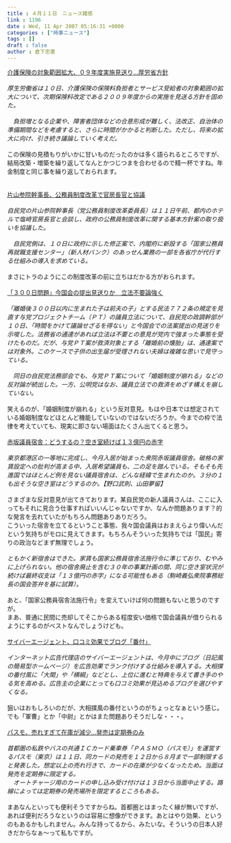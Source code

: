 ```yaml
---
title : ４月１１日　ニュース雑感
link : 1196
date : Wed, 11 Apr 2007 05:16:31 +0000
categories : ["時事ニュース"]
tags : []
draft : false
author : 倉下忠憲
---
```


<A HREF="http://www.yomiuri.co.jp/politics/news/20070411i201.htm" TARGET="_blank">介護保険の対象範囲拡大、０９年度実施見送り…厚労省方針</A><BR><BR><I>厚生労働省は１０日、介護保険の保険料負担者とサービス受給者の対象範囲の拡大について、次期保険料改定である２００９年度からの実施を見送る方針を固めた。<BR><BR>　負担増となる企業や、障害者団体などの合意形成が難しく、法改正、自治体の準備期間などを考慮すると、さらに時間がかかると判断した。ただし、将来の拡大に向け、引き続き議論していく考えだ。</I><BR><BR>この保険の見積もりがいかに甘いものだったのかは多く語られるところですが、結局改築・増築を繰り返してなんとかつじつまを合わせるので精一杯ですね。年金制度と同じ事を繰り返しておられます。<BR><BR><BR><A HREF="http://www.yomiuri.co.jp/politics/news/20070411ia02.htm" TARGET="_blank">片山参院幹事長、公務員制度改革で官房長官と協議</A><BR><BR><I>自民党の片山参院幹事長（党公務員制度改革委員長）は１１日午前、都内のホテルで塩崎官房長官と会談し、政府の公務員制度改革に関する基本方針案の取り扱いを協議した。<BR><BR>　自民党側は、１０日に政府に示した修正案で、内閣府に新設する「国家公務員再就職支援センター」（新人材バンク）のあっせん業務の一部を各省庁が代行する仕組みの導入を求めている。</I><BR><BR>まさにトラのようにこの制度改革の前に立ちはだかる方がおられます。<BR><BR><A HREF="http://www.asahi.com/politics/update/0411/TKY200704100389.html" TARGET="_blank">「３００日問題」今国会の提出見送りか　立法不要論強く</A><BR><BR><I>「離婚後３００日以内に生まれた子は前夫の子」とする民法７７２条の規定を見直す与党プロジェクトチーム（ＰＴ）の議員立法について、自民党の政調幹部が１０日、「時間をかけて議論せざるを得ない」と今国会での法案提出の見送りを示唆した。法務省の通達があれば立法は不要との意見が党内で強まった事態を受けたものだ。だが、与党ＰＴ案が救済対象とする「離婚前の懐胎」は、通達案では対象外。このケースで子供の出生届が受理されない夫婦は複雑な思いで見守っている。 <BR><BR>　同日の自民党法務部会でも、与党ＰＴ案について「婚姻制度が崩れる」などの反対論が続出した。一方、公明党はなお、議員立法での救済をめざす構えを崩していない。 </I><BR><BR>笑えるのが、「婚姻制度が崩れる」という反対意見。もはや日本では想定されている婚姻制度などほとんど機能していないのではないだろうか。今までの枠で法律を考えていても、現実に即さない場面はたくさん出てくると思う。<BR><BR><A HREF="http://www.mainichi-msn.co.jp/today/news/20070411k0000e040067000c.html" TARGET="_blank">赤坂議員宿舎：どうするの？空き室続けば１３億円の赤字</A><BR><BR><I>東京都港区の一等地に完成し、今月入居が始まった衆院赤坂議員宿舎。破格の家賃設定への批判が高まる中、入居希望議員も、二の足を踏んでいる。そもそも先進国ではほとんど例を見ない議員宿舎は、どんな経緯で生まれたのか。３分の１も出そうな空き室はどうするのか。【野口武則、山田夢留】</I><BR><BR>さまざまな反対意見が出てきております。某自民党の新人議員さんは、ここに入ってもそれに見合う仕事すればいいんじゃないですか、なんか問題あります？的な発言を去れていたがもちろん問題ありありだろう。<BR>こういった宿舎を立てるということ事態、我々国会議員はおまえらより偉いんだという気持ちがモロに見えてきます。もちろんそういった気持ちでは「国民」寄りの政治などまず無理でしょう。<BR><BR><I>ともかく新宿舎はできた。家賃も国家公務員宿舎法施行令に準じており、むやみに上げられない。他の宿舎廃止を含む３０年の事業計画の間、同じ空き室状況が続けば最終収支は「１３億円の赤字」になる可能性もある（駒崎義弘衆院事務総長の国会答弁を基に試算）。</I><BR><BR>あと、「国家公務員宿舎法施行令」を変えていけば何の問題もないと思うのですが。<BR>まあ、普通に民間に売却してそこからある程度安い価格で国会議員が借りられるようにするのがベストなんでしょうけども。<BR><BR><A HREF="http://www.nikkei.co.jp/news/tento/20070411AT2E0901910042007.html" TARGET="_blank">サイバーエージェント、口コミ効果でブログ「番付」</A><BR><BR><I>インターネット広告代理店のサイバーエージェントは、今月中にブログ（日記風の簡易型ホームページ）を広告効果でランク付けする仕組みを導入する。大相撲の番付風に「大関」や「横綱」などとし、上位に進むと特典を与えて書き手のやる気を高める。広告主の企業にとっても口コミ効果が見込めるブログを選びやすくなる。</I><BR><BR>狙いはおもしろいのだが、大相撲風の番付というのがちょっとなぁという感じ。でも「軍曹」とか「中尉」とかはまた問題ありそうだしな・・・。<BR><BR><A HREF="http://www.iza.ne.jp/news/newsarticle/business/product/47201/" TARGET="_blank">パスモ、売れすぎて在庫が減少…発売は定期券のみ</A><BR><BR><I>首都圏の私鉄やバスの共通ＩＣカード乗車券「ＰＡＳＭＯ（パスモ）」を運営するパスモ（東京）は１１日、同カードの発売を１２日から８月まで一部制限すると発表した。想定以上の売れ行きで、カードの在庫が少なくなったため。当面は発売を定期券に限定する。<BR>　オートチャージ用のカードの申し込み受け付けは１３日から当面中止する。路線によっては定期券の発売場所を限定するところもある。</I><BR><BR>まあなんといっても便利そうですからね。首都圏とはまったく縁が無いですが、あれば便利だろうなというのは容易に想像ができます。あとはやり効果、というのもあるかもしれません。みんな持ってるから、みたいな。そういうの日本人好きだからなぁ～って私もですが。<BR><BR><BR><br><br>
